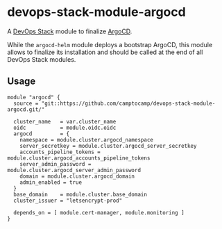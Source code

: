 # devops-stack-module-argocd

A [DevOps Stack](https://devops-stack.io) module to finalize [ArgoCD](https://argoproj.github.io/cd/).

While the `argocd-helm` module deploys a bootstrap ArgoCD, this module allows to finalize its installation and should be called at the end of all DevOps Stack modules.


## Usage

```hcl
module "argocd" {
  source = "git::https://github.com/camptocamp/devops-stack-module-argocd.git/"

  cluster_name   = var.cluster_name
  oidc           = module.oidc.oidc
  argocd         = {
    namespace = module.cluster.argocd_namespace
    server_secretkey = module.cluster.argocd_server_secretkey
    accounts_pipeline_tokens = module.cluster.argocd_accounts_pipeline_tokens
    server_admin_password = module.cluster.argocd_server_admin_password
    domain = module.cluster.argocd_domain
    admin_enabled = true
  }
  base_domain    = module.cluster.base_domain
  cluster_issuer = "letsencrypt-prod"

  depends_on = [ module.cert-manager, module.monitoring ]
}
```

